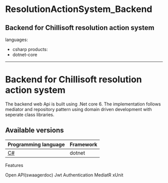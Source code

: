 # ResolutionActionSystem_Backend
Backend for Chillisoft resolution action system
---
languages:
- csharp
products:
- dotnet-core
---

# Backend for Chillisoft resolution action system

The backend web Api is built using .Net core 6. The implementation follows mediator and repository pattern using domain driven development with seperate class libraries.

## Available versions

| Programming language | Framework |
| -------------------- | --------- |
| [C#](/README.md)               | dotnet    |


Features

Open API(swaagerdoc) 
Jwt Authentication
MediatR
xUnit
